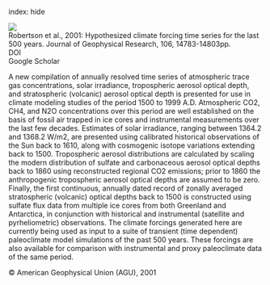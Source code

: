 index: hide

<div class="Citation">
    <div class="Citation-thumb CitationThumb-linked"  data-href="https://doi.org/10.1029/2000jd900469">
      <img src="https://static.claimspace.cloud/climate-study-static/refs/thumbs/5/Robertson_et_al_2001-thumb.png" />
    </div>

  <div class="Citation-body">
    <div class="Citation-text">Robertson et al., 2001: Hypothesized climate forcing time series for the last 500 years. <span class="Article-journal">Journal of Geophysical Research, </span><span class="Article-volume">106, </span>14783-14803pp.</div>
    <div class="Citation-links">
      <div class="CitationLink" data-href="https://doi.org/10.1029/2000jd900469">
        <div class="CitationLink-icon CitationLink-Doi"></div>
        <div class="CitationLink-text">DOI</div>
      </div>
      <div class="CitationLink" data-href="https://scholar.google.com/scholar?q=10.1029/2000jd900469">
        <div class="CitationLink-icon CitationLink-Scholar"></div>
        <div class="CitationLink-text">Google Scholar</div>
      </div>
    </div>
  </div>
</div>

A new compilation of annually resolved time series of atmospheric trace gas concentrations, solar irradiance, tropospheric aerosol optical depth, and stratospheric (volcanic) aerosol optical depth is presented for use in climate modeling studies of the period 1500 to 1999 A.D. Atmospheric CO2, CH4, and N2O concentrations over this period are well established on the basis of fossil air trapped in ice cores and instrumental measurements over the last few decades. Estimates of solar irradiance, ranging between 1364.2 and 1368.2 W/m2, are presented using calibrated historical observations of the Sun back to 1610, along with cosmogenic isotope variations extending back to 1500. Tropospheric aerosol distributions are calculated by scaling the modern distribution of sulfate and carbonaceous aerosol optical depths back to 1860 using reconstructed regional CO2 emissions; prior to 1860 the anthropogenic tropospheric aerosol optical depths are assumed to be zero. Finally, the first continuous, annually dated record of zonally averaged stratospheric (volcanic) optical depths back to 1500 is constructed using sulfate flux data from multiple ice cores from both Greenland and Antarctica, in conjunction with historical and instrumental (satellite and pyrheliometric) observations. The climate forcings generated here are currently being used as input to a suite of transient (time dependent) paleoclimate model simulations of the past 500 years. These forcings are also available for comparison with instrumental and proxy paleoclimate data of the same period.

<div class="Citation-copy">
&copy; American Geophysical Union (AGU), 2001
</div>